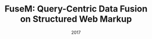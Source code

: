 ---
title: "FuseM: Query-Centric Data Fusion on Structured Web Markup"
collection: publications
permalink: /publication/2017-DBLP_conf_icde_YuGFD17
date: 2017
venue: '33rd {IEEE} International Conference on Data Engineering, {ICDE} 2017, San Diego, CA, USA, April 19-22, 2017'
---